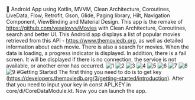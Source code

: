 🎥 Android App using Kotlin, MVVM, Clean Architecture, Coroutines, LiveData, Flow, Retrofit, Gson, Glide, Paging library, Hilt, Navigation Component, ViewBinding and Material Design. This app is the remake of https://github.com/veselovvv/Movies with Clean Architecture, Coroutines, search and better UI.
This Android app displays a list of popular movies retrieved from this API - https://www.themoviedb.org, as well as detailed information about each movie. There is also a search for movies.
When the data is loading, a progress indicator is displayed. In addition, there is a fail screen. It will be displayed if there is no connection, the service is not available, or another error has occurred.
![1](https://github.com/veselovvv/Movies2.0/assets/76612421/cefa6aa2-53bc-498f-a3b2-fe814f5f19cd)
![2](https://github.com/veselovvv/Movies2.0/assets/76612421/fa056b45-300d-4881-95be-d43e4b2bc2cb)
![3](https://github.com/veselovvv/Movies2.0/assets/76612421/6794ba21-f4b9-4c04-b4f6-ea13cb38587d)
![4](https://github.com/veselovvv/Movies2.0/assets/76612421/17b27779-a789-422d-ad15-7c93961f3031)
![5](https://github.com/veselovvv/Movies2.0/assets/76612421/9683ef68-44f3-4a6b-93e3-a325f4e27b12)
![6](https://github.com/veselovvv/Movies2.0/assets/76612421/043537df-3609-43af-9fe7-006d65a330c2)
![7](https://github.com/veselovvv/Movies2.0/assets/76612421/2575e289-b3ff-4f66-92d4-ae1003bec706)
![8](https://github.com/veselovvv/Movies2.0/assets/76612421/63733e94-10cf-48a7-93c8-33795efd26ca)
![9](https://github.com/veselovvv/Movies2.0/assets/76612421/c779e83e-1c1f-4797-967e-7e4bd4c381c8)
#Getting Started
The first thing you need to do is to get key (https://developers.themoviedb.org/3/getting-started/introduction). After that you need to input your key in const API_KEY in core/di/CoreDataModule.kt. Now you can launch the app.
